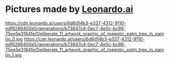# Pictures made by [Leonardo.ai](Leonardo.ai)
https://cdn.leonardo.ai/users/6d6d14b3-e337-4312-9110-edf6266400e5/generations/b73847c4-0ec7-4e0c-bc98-75ee5e3184fe/Deliberate_11_artwork_graphic_of_majestic_palm_tree_in_paintin_0.jpg   https://cdn.leonardo.ai/users/6d6d14b3-e337-4312-9110-edf6266400e5/generations/b73847c4-0ec7-4e0c-bc98-75ee5e3184fe/Deliberate_11_artwork_graphic_of_majestic_palm_tree_in_paintin_1.jpg
